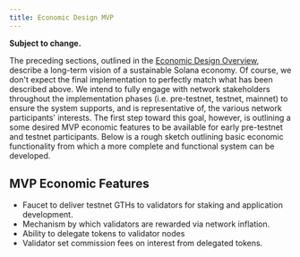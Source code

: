 ```yaml
---
title: Economic Design MVP
---
```


**Subject to change.**

The preceding sections, outlined in the
[Economic Design Overview](ed_overview.md),
describe a long-term vision of a sustainable Solana economy.
Of course, we don't expect the final implementation to perfectly match what has
been described above. We intend to fully engage with network stakeholders
throughout the implementation phases \(i.e. pre-testnet, testnet, mainnet\)
to ensure the system supports, and is representative of, the various network
participants' interests. The first step toward this goal, however, is outlining
a some desired MVP economic features to be available for early pre-testnet and
testnet participants. Below is a rough sketch outlining basic economic
functionality from which a more complete and functional system can be developed.

## MVP Economic Features

- Faucet to deliver testnet GTHs to validators for staking and application development.
- Mechanism by which validators are rewarded via network inflation.
- Ability to delegate tokens to validator nodes
- Validator set commission fees on interest from delegated tokens.
